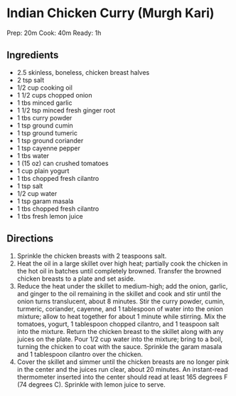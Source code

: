 # Indian Chicken Curry (Murgh Kari)
Prep: 20m
Cook: 40m
Ready: 1h

## Ingredients
* 2.5 skinless, boneless, chicken breast halves
* 2 tsp salt
* 1/2 cup cooking oil
* 1 1/2 cups chopped onion
* 1 tbs minced garlic
* 1 1/2 tsp minced fresh ginger root
* 1 tbs curry powder
* 1 tsp ground cumin
* 1 tsp ground tumeric
* 1 tsp ground coriander
* 1 tsp cayenne pepper
* 1 tbs water
* 1 (15 oz) can crushed tomatoes
* 1 cup plain yogurt
* 1 tbs chopped fresh cilantro
* 1 tsp salt
* 1/2 cup water
* 1 tsp garam masala
* 1 tbs chopped fresh cilantro
* 1 tbs fresh lemon juice

## Directions
1. Sprinkle the chicken breasts with 2 teaspoons salt.
2. Heat the oil in a large skillet over high heat; partially cook the chicken in the hot oil in batches until completely browned. Transfer the browned chicken breasts to a plate and set aside.
3. Reduce the heat under the skillet to medium-high; add the onion, garlic, and ginger to the oil remaining in the skillet and cook and stir until the onion turns translucent, about 8 minutes. Stir the curry powder, cumin, turmeric, coriander, cayenne, and 1 tablespoon of water into the onion mixture; allow to heat together for about 1 minute while stirring. Mix the tomatoes, yogurt, 1 tablespoon chopped cilantro, and 1 teaspoon salt into the mixture. Return the chicken breast to the skillet along with any juices on the plate. Pour 1/2 cup water into the mixture; bring to a boil, turning the chicken to coat with the sauce. Sprinkle the garam masala and 1 tablespoon cilantro over the chicken.
4. Cover the skillet and simmer until the chicken breasts are no longer pink in the center and the juices run clear, about 20 minutes. An instant-read thermometer inserted into the center should read at least 165 degrees F (74 degrees C). Sprinkle with lemon juice to serve.
